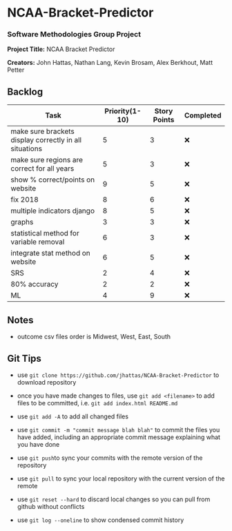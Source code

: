 # NCAA-Bracket-Predictor

### Software Methodologies Group Project


**Project Title:** NCAA Bracket Predictor


**Creators:** John Hattas, Nathan Lang, Kevin Brosam, Alex Berkhout, Matt Petter


## Backlog
Task | Priority(1-10)	| Story Points | Completed
---- | ---- | ---- | ----
make sure brackets display correctly in all situations | 5 | 3 | :x:
make sure regions are correct for all years | 5 | 3 | :x:
show % correct/points on website | 9 | 5 | :x:
fix 2018 | 8 | 6 | :x:
multiple indicators django | 8 | 5 | :x:
graphs | 3 | 3 | :x:
statistical method for variable removal | 6 | 3 | :x:
integrate stat method on website | 6 | 5 | :x:
SRS | 2 | 4 | :x:
80% accuracy | 2 | 2 | :x:
ML | 4 | 9 | :x:

## Notes

- outcome csv files order is Midwest, West, East, South


## Git Tips
- use `git clone https://github.com/jhattas/NCAA-Bracket-Predictor` to download repository


- once you have made changes to files, use `git add <filename>` to add files to be committed, i.e. `git add index.html README.md`


- use `git add -A` to add all changed files


- use `git commit -m "commit message blah blah"` to commit the files you have added, including an appropriate commit message explaining what you have done


- use `git push`to sync your commits with the remote version of the repository


- use `git pull` to sync your local repository with the current version of the remote


- use `git reset --hard` to discard local changes so you can pull from github without conflicts

- use `git log --oneline` to show condensed commit history
